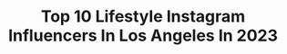 ---
title: Top 10 Lifestyle Instagram Influencers In Los Angeles In 2023
description: >-
  Find top lifestyle Instagram influencers in Los Angeles in 2023. Most popular hashtags: #losangeles #lifestyle #photography.
platform: Instagram
hits: 658
text_top: Analyze the top-rated Instagram accounts on inBeat.
text_bottom: inBeat aggregates 658 Instagram influencers like this in Los Angeles, United States for you to connect with.
profiles:
  - username: "makeupbytreenz"
    fullname: >-
      KATRINA 🥀
    bio: >-
      beauty + lifestyle los angeles 📍 @hallowtreenz @funkotreenz 🧡 💌: katrinamarrufo@yahoo.com new youtube video! ↓
    location: "United States"
    followers: 45570
    engagement: 313
    commentsToLikes: 0.036926
    id: ck0tzkznqqpf80i19l2bmn6f6
    verified: false
    hashtags: "#hudabeauty, #colourpop, #colourpopfeatheredeffect, #colourpopme"
  - username: "talagolzar"
    fullname: >-
      Dr. Tala Golzar
    bio: >-
      •Doctor of Pharmacy •Fashion / Beauty / Lifestyle •Los Angeles🌴 🇮🇷🇺🇸 Email:talagolzar.la@gmail.com @BangEnergy Elite Ambassador
    location: "United States"
    followers: 2208429
    engagement: 261
    commentsToLikes: 0.023450
    id: ck14kvsjwrk7f0i19zxja45sm
    verified: true
    hashtags: "#sugarbearhair, #bangenergy, #energydrink, #ad"
  - username: "michelleinfusino"
    fullname: >-
      MICHELLE INFUSINO
    bio: >-
      fashion / beauty / lifestyle los angeles based 💌 michelle@insanityhq.com HOW I EDIT MY PHOTOS ⬇️
    location: "United States"
    followers: 227784
    engagement: 234
    commentsToLikes: 0.016792
    id: ck0u0plmuuhib0i19j19itgu6
    verified: false
    hashtags: "#stircreativity, #dickinsonswitchhazel, #diamondson, #skorchparter"
  - username: "losangeles_city"
    fullname: >-
      Los Angeles City
    bio: >-
      Los Angeles City Official Page
    location: "United States"
    followers: 497800
    engagement: 164
    commentsToLikes: 0.006881
    id: ck0u9zuqob2om0i19uuhab44e
    verified: false
    hashtags: "#america, #vacation, #visitlosangeles, #cali"
  - username: "mkcba"
    fullname: >-
      Margaret Kimura 📸 #followme ⬆️
    bio: >-
      #Photographer #Fashion #MakeupArtist #Beauty #Animals #BeautyExpert #Teacher #Consultant #Influencer http://MARGARETKIMURA.com 4 YouTube go 2 my web
    location: "United States"
    followers: 22272
    engagement: 846
    commentsToLikes: 0.012091
    id: ck5q5z6mjv8800i11jhihcvfv
    verified: false
    hashtags: "#editorial, #makekupartist, #fashion, #lifestyle"
  - username: "victoriacocieru"
    fullname: >-
      Victoria Cocieru 🌱
    bio: >-
      Creative Director/Founder @kheops13_ Los Angeles 🌴 @projectrunwaybravo Finalist season 18 📰@elleusa @vogueitalia @people
    location: "United States"
    followers: 52491
    engagement: 115
    commentsToLikes: 0.021396
    id: ckaorfga3mz330i78ezhbythy
    verified: false
    hashtags: "#projectrunway, #lafashiondesigner, #repost, #losangelesfashionphotography"
  - username: "real_estate_inspiration_com"
    fullname: >-
      Luxury Mansions & Homes
    bio: >-
      🆕 New Post every day 🆕 🏘️Beautiful Mansions 🌇 📩DM for business 📩 💲Luxury inspiration
    location: "United States"
    followers: 15644
    engagement: 156
    commentsToLikes: 0.008204
    id: ckap2zzb211rf0i78vdf6oh16
    verified: false
    hashtags: "#luxuryhomes, #modernarchitecture, #bosshomes, #exterior"
  - username: "yasminsun"
    fullname: >-
      Yasmin ✨🇩🇪🇹🇷
    bio: >-
      • Fashion • Beauty • Lifestyle • 📍Los Angeles #styledbyyas
    location: "United States"
    followers: 216834
    engagement: 269
    commentsToLikes: 0.024820
    id: ckaoxlj76ds8o0i780o5uq3ax
    verified: false
    hashtags: "#leogang, #shein, #sheingals"
  - username: "morganleighwillett"
    fullname: >-
      MORGAN WILLETT
    bio: >-
      Fitness • Fashion • Lifestyle 🌴 Los Angeles 💪🏻 @movelikemorgan 🌟 Alani Nu Athlete 💗 Lots of pink 👇🏼 All my links!
    location: "United States"
    followers: 310464
    engagement: 194
    commentsToLikes: 0.040446
    id: ck5hiomrkel590i112yz7ljyx
    verified: true
    hashtags: "#revolvesummer, #ad, #ootd, #motivationmonday"
  - username: "thenayglam"
    fullname: >-
      𝐍𝐀𝐘 ╳ 𝐒𝐎𝐓𝐎
    bio: >-
      beauty | fashion | lifestyle 🌴 Los Angeles, CA 🖤 owner @shopsocialmuse ✉️ thenayglam@gmail.com 🤍 makeup bookings, please include: 𝐝𝐚𝐭𝐞, 𝐭𝐢𝐦𝐞, 𝐨𝐜𝐜𝐚𝐬𝐢𝐨𝐧
    location: "United States"
    followers: 23982
    engagement: 420
    commentsToLikes: 0.045236
    id: ck5c2i5o2xb2b0i11w9s8gn2r
    verified: false
    hashtags: "#frankierosecosmetics, #matteperfectionfoundation, #internationalwomensday, #mlpartner"
---